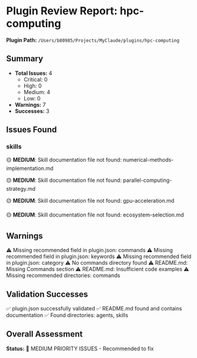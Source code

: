 # Plugin Review Report: hpc-computing

**Plugin Path:** `/Users/b80985/Projects/MyClaude/plugins/hpc-computing`

## Summary

- **Total Issues:** 4
  - Critical: 0
  - High: 0
  - Medium: 4
  - Low: 0
- **Warnings:** 7
- **Successes:** 3

## Issues Found

### skills

🟡 **MEDIUM**: Skill documentation file not found: numerical-methods-implementation.md

🟡 **MEDIUM**: Skill documentation file not found: parallel-computing-strategy.md

🟡 **MEDIUM**: Skill documentation file not found: gpu-acceleration.md

🟡 **MEDIUM**: Skill documentation file not found: ecosystem-selection.md

## Warnings

⚠️  Missing recommended field in plugin.json: commands
⚠️  Missing recommended field in plugin.json: keywords
⚠️  Missing recommended field in plugin.json: category
⚠️  No commands directory found
⚠️  README.md: Missing Commands section
⚠️  README.md: Insufficient code examples
⚠️  Missing recommended directories: commands

## Validation Successes

✅ plugin.json successfully validated
✅ README.md found and contains documentation
✅ Found directories: agents, skills

## Overall Assessment

**Status:** 🔸 MEDIUM PRIORITY ISSUES - Recommended to fix